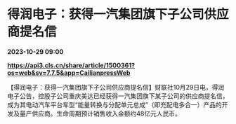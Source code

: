 # 得润电子：获得一汽集团旗下子公司供应商提名信

**2023-10-29 09:00**

**https://api3.cls.cn/share/article/1500361?os=web&sv=7.7.5&app=CailianpressWeb**

【得润电子：获得一汽集团旗下子公司供应商提名信】财联社10月29日电，得润电子公告，控股子公司重庆美达已经获得一汽集团旗下某子公司的供应商提名信，成为其电动汽车平台车型“能量转换与分配单元总成”（即充配电多合一）产品的开发及量产供应商。生命周期预计销售收入金额约48亿元人民币。